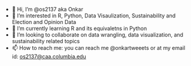 - 👋 Hi, I’m @os2137 aka Onkar
- 👀 I’m interested in R, Python,  Data Visaulization, Sustainability and Election and Opinion Data
- 🌱 I’m currently learning  R and its equivaletns in Python
- 💞️ I’m looking to collaborate on data wrangling, data visualization, and sustainability related topics
- 📫 How to reach me: you can reach me @onkartweeets or at my email id:  os2137@caa.columbia.edu

<!---
os2137/os2137 is a ✨ special ✨ repository because its `README.md` (this file) appears on your GitHub profile.
You can click the Preview link to take a look at your changes.
--->
